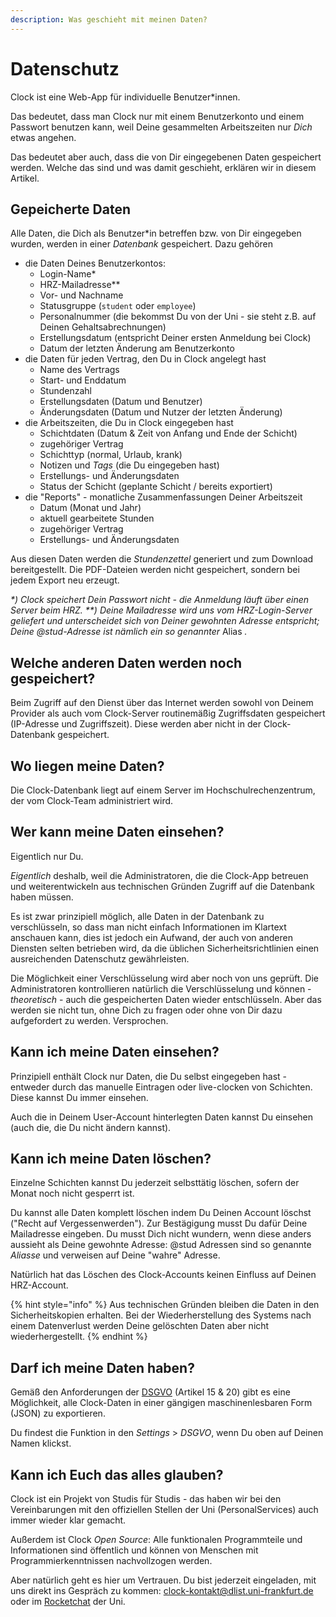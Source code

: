 ```yaml
---
description: Was geschieht mit meinen Daten?
---
```


# Datenschutz

Clock ist eine Web-App für individuelle Benutzer\*innen.

Das bedeutet, dass man Clock nur mit einem Benutzerkonto und einem Passwort benutzen kann, weil Deine gesammelten Arbeitszeiten nur _Dich_ etwas angehen.

Das bedeutet aber auch, dass die von Dir eingegebenen Daten gespeichert werden. Welche das sind und was damit geschieht, erklären wir in diesem Artikel.

## Gepeicherte Daten

Alle Daten, die Dich als Benutzer\*in betreffen bzw. von Dir eingegeben wurden, werden in einer _Datenbank_ gespeichert. Dazu gehören

* die Daten Deines Benutzerkontos:
  * Login-Name\*
  * HRZ-Mailadresse\**
  * Vor- und Nachname
  * Statusgruppe \(`student` oder `employee`\)
  * Personalnummer \(die bekommst Du von der Uni - sie steht z.B. auf Deinen Gehaltsabrechnungen\)
  * Erstellungsdatum \(entspricht Deiner ersten Anmeldung bei Clock\)
  * Datum der letzten Änderung am Benutzerkonto
* die Daten für jeden Vertrag, den Du in Clock angelegt hast
  * Name des Vertrags
  * Start- und Enddatum
  * Stundenzahl
  * Erstellungsdaten \(Datum und Benutzer\)
  * Änderungsdaten \(Datum und Nutzer der letzten Änderung\)
* die Arbeitszeiten, die Du in Clock eingegeben hast
  * Schichtdaten \(Datum & Zeit von Anfang und Ende der Schicht\)
  * zugehöriger Vertrag
  * Schichttyp \(normal, Urlaub, krank\)
  * Notizen und _Tags_ \(die Du eingegeben hast\)
  * Erstellungs- und Änderungsdaten
  * Status der Schicht \(geplante Schicht / bereits exportiert\)
* die "Reports" - monatliche Zusammenfassungen Deiner Arbeitszeit
  * Datum \(Monat und Jahr\)
  * aktuell gearbeitete Stunden
  * zugehöriger Vertrag
  * Erstellungs- und Änderungsdaten

Aus diesen Daten werden die _Stundenzettel_ generiert und zum Download bereitgestellt. Die PDF-Dateien werden nicht gespeichert, sondern bei jedem Export neu erzeugt.

_\*\) Clock speichert Dein Passwort nicht - die Anmeldung läuft über einen Server beim HRZ._
_\*\*\) Deine Mailadresse wird uns vom HRZ-Login-Server geliefert und unterscheidet sich von Deiner gewohnten Adresse entspricht; Deine @stud-Adresse ist nämlich ein so genannter_ Alias _._

## Welche anderen Daten werden noch gespeichert?

Beim Zugriff auf den Dienst über das Internet werden sowohl von Deinem Provider als auch vom Clock-Server routinemäßig Zugriffsdaten gespeichert \(IP-Adresse und Zugriffszeit\). Diese werden aber nicht in der Clock-Datenbank gespeichert.

## Wo liegen meine Daten?

Die Clock-Datenbank liegt auf einem Server im Hochschulrechenzentrum, der vom Clock-Team administriert wird.

## Wer kann meine Daten einsehen?

Eigentlich nur Du. 

_Eigentlich_ deshalb, weil die Administratoren, die die Clock-App betreuen und weiterentwickeln aus technischen Gründen Zugriff auf die Datenbank haben müssen.

Es ist zwar prinzipiell möglich, alle Daten in der Datenbank zu verschlüsseln, so dass man nicht einfach Informationen im Klartext anschauen kann, dies ist jedoch ein Aufwand, der auch von anderen Diensten selten betrieben wird, da die üblichen Sicherheitsrichtlinien einen ausreichenden Datenschutz gewährleisten.

Die Möglichkeit einer Verschlüsselung wird aber noch von uns geprüft. Die Administratoren kontrollieren natürlich die Verschlüsselung und können - _theoretisch_ - auch die gespeicherten Daten wieder entschlüsseln. Aber das werden sie nicht tun, ohne Dich zu fragen oder ohne von Dir dazu aufgefordert zu werden. Versprochen.

## Kann ich meine Daten einsehen?

Prinzipiell enthält Clock nur Daten, die Du selbst eingegeben hast - entweder durch das manuelle Eintragen oder live-clocken von Schichten. Diese kannst Du immer einsehen.

Auch die in Deinem User-Account hinterlegten Daten kannst Du einsehen \(auch die, die Du nicht ändern kannst\).

## Kann ich meine Daten löschen?

Einzelne Schichten kannst Du jederzeit selbsttätig löschen, sofern der Monat noch nicht gesperrt ist.

Du kannst alle Daten komplett löschen indem Du Deinen Account löschst \("Recht auf Vergessenwerden"\). Zur Bestägigung musst Du dafür Deine Mailadresse eingeben. Du musst Dich nicht wundern, wenn diese anders aussieht als Deine gewohnte Adresse: @stud Adressen sind so genannte _Aliasse_ und verweisen auf Deine "wahre" Adresse. 

Natürlich hat das Löschen des Clock-Accounts keinen Einfluss auf Deinen HRZ-Account.

{% hint style="info" %}
Aus technischen Gründen bleiben die Daten in den Sicherheitskopien erhalten. Bei der Wiederherstellung des Systems nach einem Datenverlust werden Deine gelöschten Daten aber nicht wiederhergestellt.
{% endhint %}

## Darf ich meine Daten haben?

Gemäß den Anforderungen der [DSGVO](https://dsgvo-gesetz.de) \(Artikel 15 & 20\) gibt es eine Möglichkeit, alle Clock-Daten in einer gängigen maschinenlesbaren Form \(JSON\) zu exportieren. 

Du findest die Funktion in den _Settings_  &gt; _DSGVO_, wenn Du oben  auf Deinen Namen klickst.

## Kann ich Euch das alles glauben?

Clock ist ein Projekt von Studis für Studis - das haben wir bei den Vereinbarungen mit den offiziellen Stellen der Uni \(PersonalServices\) auch immer wieder klar gemacht.

Außerdem ist Clock _Open Source_: Alle funktionalen Programmteile und Informationen sind öffentlich und können von Menschen mit Programmierkenntnissen nachvollzogen werden.

Aber natürlich geht es hier um Vertrauen. Du bist jederzeit eingeladen, mit uns direkt ins Gespräch zu kommen: [clock-kontakt@dlist.uni-frankfurt.de](https://github.com/ClockGU/handbook/tree/c6a3efe17c130c71ac14b67706cb399e4d331dfb/benutzerhandbuch/clock-kontakt@dlist.uni-frankfurt.de) oder im [Rocketchat](https://chat.studiumdigitale.uni-frankfurt.de/channel/clock_user) der Uni.

